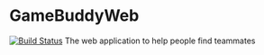 # GameBuddyWeb
[![Build Status](https://travis-ci.com/nazzzario/GameBuddyWeb.svg?branch=develop)](https://travis-ci.com/nazzzario/GameBuddyWeb)
The web application to help people find teammates
